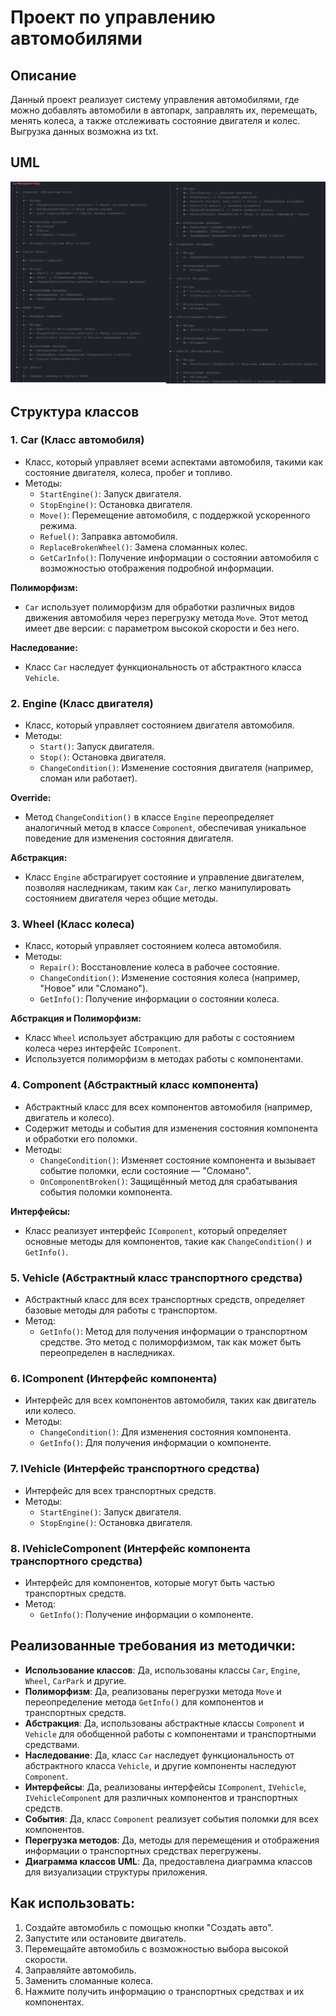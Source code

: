 # Проект по управлению автомобилями

## Описание
Данный проект реализует систему управления автомобилями, где можно добавлять автомобили в автопарк, заправлять их, перемещать, менять колеса, а также отслеживать состояние двигателя и колес. Выгрузка данных возможна из txt.

## UML

![UML Схема](screenshots/uml.png)

## Структура классов

### 1. **Car** (Класс автомобиля)
- Класс, который управляет всеми аспектами автомобиля, такими как состояние двигателя, колеса, пробег и топливо.
- Методы:
  - `StartEngine()`: Запуск двигателя.
  - `StopEngine()`: Остановка двигателя.
  - `Move()`: Перемещение автомобиля, с поддержкой ускоренного режима.
  - `Refuel()`: Заправка автомобиля.
  - `ReplaceBrokenWheel()`: Замена сломанных колес.
  - `GetCarInfo()`: Получение информации о состоянии автомобиля с возможностью отображения подробной информации.

**Полиморфизм:**
- `Car` использует полиморфизм для обработки различных видов движения автомобиля через перегрузку метода `Move`. Этот метод имеет две версии: с параметром высокой скорости и без него.

**Наследование:**
- Класс `Car` наследует функциональность от абстрактного класса `Vehicle`.

### 2. **Engine** (Класс двигателя)
- Класс, который управляет состоянием двигателя автомобиля.
- Методы:
  - `Start()`: Запуск двигателя.
  - `Stop()`: Остановка двигателя.
  - `ChangeCondition()`: Изменение состояния двигателя (например, сломан или работает).
  
**Override:**
- Метод `ChangeCondition()` в классе `Engine` переопределяет аналогичный метод в классе `Component`, обеспечивая уникальное поведение для изменения состояния двигателя.

**Абстракция:**
- Класс `Engine` абстрагирует состояние и управление двигателем, позволяя наследникам, таким как `Car`, легко манипулировать состоянием двигателя через общие методы.

### 3. **Wheel** (Класс колеса)
- Класс, который управляет состоянием колеса автомобиля.
- Методы:
  - `Repair()`: Восстановление колеса в рабочее состояние.
  - `ChangeCondition()`: Изменение состояния колеса (например, "Новое" или "Сломано").
  - `GetInfo()`: Получение информации о состоянии колеса.

**Абстракция и Полиморфизм:**
- Класс `Wheel` использует абстракцию для работы с состоянием колеса через интерфейс `IComponent`.
- Используется полиморфизм в методах работы с компонентами.

### 4. **Component** (Абстрактный класс компонента)
- Абстрактный класс для всех компонентов автомобиля (например, двигатель и колесо).
- Содержит методы и события для изменения состояния компонента и обработки его поломки.
- Методы:
  - `ChangeCondition()`: Изменяет состояние компонента и вызывает событие поломки, если состояние — "Сломано".
  - `OnComponentBroken()`: Защищённый метод для срабатывания события поломки компонента.

**Интерфейсы:**
- Класс реализует интерфейс `IComponent`, который определяет основные методы для компонентов, такие как `ChangeCondition()` и `GetInfo()`.

### 5. **Vehicle** (Абстрактный класс транспортного средства)
- Абстрактный класс для всех транспортных средств, определяет базовые методы для работы с транспортом.
- Метод:
  - `GetInfo()`: Метод для получения информации о транспортном средстве. Это метод с полиморфизмом, так как может быть переопределен в наследниках.

### 6. **IComponent** (Интерфейс компонента)
- Интерфейс для всех компонентов автомобиля, таких как двигатель или колесо.
- Методы:
  - `ChangeCondition()`: Для изменения состояния компонента.
  - `GetInfo()`: Для получения информации о компоненте.

### 7. **IVehicle** (Интерфейс транспортного средства)
- Интерфейс для всех транспортных средств.
- Методы:
  - `StartEngine()`: Запуск двигателя.
  - `StopEngine()`: Остановка двигателя.

### 8. **IVehicleComponent** (Интерфейс компонента транспортного средства)
- Интерфейс для компонентов, которые могут быть частью транспортных средств.
- Метод:
  - `GetInfo()`: Получение информации о компоненте.

## Реализованные требования из методички:
- **Использование классов**: Да, использованы классы `Car`, `Engine`, `Wheel`, `CarPark` и другие.
- **Полиморфизм**: Да, реализованы перегрузки метода `Move` и переопределение метода `GetInfo()` для компонентов и транспортных средств.
- **Абстракция**: Да, использованы абстрактные классы `Component` и `Vehicle` для обобщенной работы с компонентами и транспортными средствами.
- **Наследование**: Да, класс `Car` наследует функциональность от абстрактного класса `Vehicle`, и другие компоненты наследуют `Component`.
- **Интерфейсы**: Да, реализованы интерфейсы `IComponent`, `IVehicle`, `IVehicleComponent` для различных компонентов и транспортных средств.
- **События**: Да, класс `Component` реализует события поломки для всех компонентов.
- **Перегрузка методов**: Да, методы для перемещения и отображения информации о транспортных средствах перегружены.
- **Диаграмма классов UML**: Да, предоставлена диаграмма классов для визуализации структуры приложения.

## Как использовать:
1. Создайте автомобиль с помощью кнопки "Создать авто".
2. Запустите или остановите двигатель.
3. Перемещайте автомобиль с возможностью выбора высокой скорости.
4. Заправляйте автомобиль.
5. Заменить сломанные колеса.
6. Нажмите получить информацию о транспортных средствах и их компонентах.

